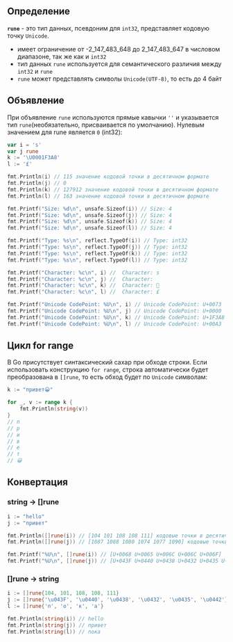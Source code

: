 ## Определение

**`rune`** - это тип данных, псевдоним для `int32`, представляет кодовую точку `Unicode`.
- имеет ограничение от -2_147_483_648 до 2_147_483_647 в числовом диапазоне, так же как и `int32`
- тип данных `rune` используется для семантического различия между `int32` и `rune`
- `rune` может представлять символы `Unicode(UTF-8)`, то есть до 4 байт

## Объявление

При объявление `rune` используются прямые кавычки `''` и указывается тип `rune`(необязательно, присваивается по умолчанию). 
Нулевым значением для rune является `0` (int32):

```go
var i = 's'
var j rune
k := '\U0001F3A8'
l := '£'

fmt.Println(i) // 115 значение кодовой точки в десятичном формате
fmt.Println(j) // 0
fmt.Println(k) // 127912 значение кодовой точки в десятичном формате
fmt.Println(l) // 163 значение кодовой точки в десятичном формате

fmt.Printf("Size: %d\n", unsafe.Sizeof(i)) // Size: 4
fmt.Printf("Size: %d\n", unsafe.Sizeof(j)) // Size: 4
fmt.Printf("Size: %d\n", unsafe.Sizeof(k)) // Size: 4
fmt.Printf("Size: %d\n", unsafe.Sizeof(l)) // Size: 4

fmt.Printf("Type: %s\n", reflect.TypeOf(i)) // Type: int32
fmt.Printf("Type: %s\n", reflect.TypeOf(j)) // Type: int32
fmt.Printf("Type: %s\n", reflect.TypeOf(k)) // Type: int32
fmt.Printf("Type: %s\n", reflect.TypeOf(l)) // Type: int32

fmt.Printf("Character: %c\n", i) //  Character: s
fmt.Printf("Character: %c\n", j) //  Character:
fmt.Printf("Character: %c\n", k) //  Character: 🎨
fmt.Printf("Character: %c\n", l) //  Character: £

fmt.Printf("Unicode CodePoint: %U\n", i) // Unicode CodePoint: U+0073
fmt.Printf("Unicode CodePoint: %U\n", j) // Unicode CodePoint: U+0000
fmt.Printf("Unicode CodePoint: %U\n", k) // Unicode CodePoint: U+1F3A8
fmt.Printf("Unicode CodePoint: %U\n", l) // Unicode CodePoint: U+00A3
```

## Цикл for range

В Go присутствует синтаксический сахар при обходе строки. 
Если использовать конструкцию `for range`, строка автоматически будет преобразована в `[]rune`, то есть обход будет по `Unicode` символам:
```go
k := "привет😀"

for _, v := range k {
    fmt.Println(string(v))
}
// п
// р
// и
// в
// е
// т
// 😀
```

## Конвертация
### string -> []rune
```go
i := "hello"
j := "привет"

fmt.Println([]rune(i)) // [104 101 108 108 111] кодовые точки в десятичном формате
fmt.Println([]rune(j)) // [1087 1088 1080 1074 1077 1090] кодовые точки в десятичном формате

fmt.Printf("%U\n", []rune(i)) // [U+0068 U+0065 U+006C U+006C U+006F]
fmt.Printf("%U\n", []rune(j)) // [U+043F U+0440 U+0438 U+0432 U+0435 U+0442]
```
### []rune -> string
```go
i := []rune{104, 101, 108, 108, 111}
j := []rune{'\u043F', '\u0440', '\u0438', '\u0432', '\u0435', '\u0442'}
l := []rune{'п', 'о', 'к', 'а'}

fmt.Println(string(i)) // hello
fmt.Println(string(j)) // привет
fmt.Println(string(l)) // пока
```
